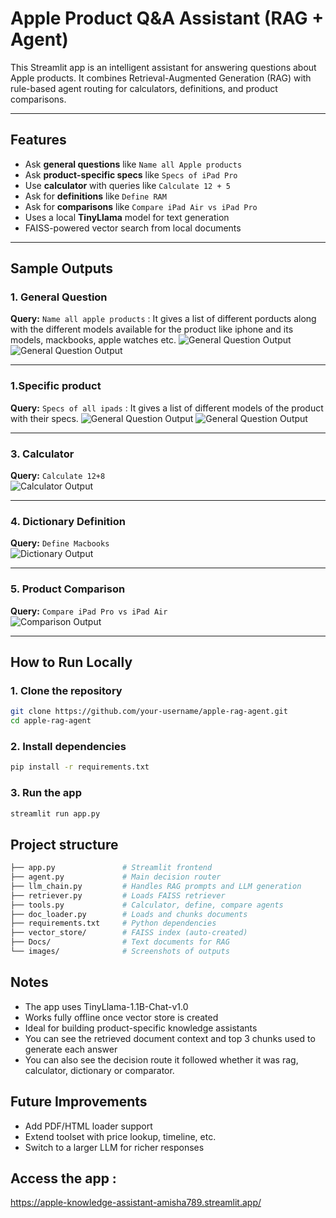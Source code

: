 # Apple Product Q&A Assistant (RAG + Agent)

This Streamlit app is an intelligent assistant for answering questions about Apple products. It combines Retrieval-Augmented Generation (RAG) with rule-based agent routing for calculators, definitions, and product comparisons.

---

## Features

- Ask **general questions** like `Name all Apple products`
- Ask **product-specific specs** like `Specs of iPad Pro`
- Use **calculator** with queries like `Calculate 12 + 5`
- Ask for **definitions** like `Define RAM`
- Ask for **comparisons** like `Compare iPad Air vs iPad Pro`
- Uses a local **TinyLlama** model for text generation
- FAISS-powered vector search from local documents

---

## Sample Outputs

### 1. General Question  
**Query:** `Name all apple products`  : It gives a list of different porducts along with the different models available for the product like iphone and its models, mackbooks, apple watches etc.
![General Question Output](images/output_general1.png)
![General Question Output](images/output_general3.png)

---

### 1.Specific product 
  **Query:** `Specs of all ipads`  : It gives a list of different models of the product with their specs.
![General Question Output](images/output_specific1.png)
![General Question Output](images/output_specific2.png)

---

### 3. Calculator  
**Query:** `Calculate 12+8`  
![Calculator Output](images/output_calculator.png)

---

### 4. Dictionary Definition  
**Query:** `Define Macbooks`  
![Dictionary Output](images/output_dictionary.png)

---

### 5. Product Comparison  
**Query:** `Compare iPad Pro vs iPad Air`  
![Comparison Output](images/output_compare.png)

---

## How to Run Locally

### 1. Clone the repository

```bash
git clone https://github.com/your-username/apple-rag-agent.git
cd apple-rag-agent
```

### 2. Install dependencies 

```bash
pip install -r requirements.txt
```

### 3. Run the app

```bash
streamlit run app.py
```

## Project structure 

```bash
├── app.py               # Streamlit frontend
├── agent.py             # Main decision router
├── llm_chain.py         # Handles RAG prompts and LLM generation
├── retriever.py         # Loads FAISS retriever
├── tools.py             # Calculator, define, compare agents
├── doc_loader.py        # Loads and chunks documents
├── requirements.txt     # Python dependencies
├── vector_store/        # FAISS index (auto-created)
├── Docs/                # Text documents for RAG
└── images/              # Screenshots of outputs
```

## Notes 
- The app uses TinyLlama-1.1B-Chat-v1.0
- Works fully offline once vector store is created
- Ideal for building product-specific knowledge assistants
- You can see the retrieved document context and top 3 chunks used to generate each answer
- You can also see the decision route it followed whether it was rag, calculator, dictionary or comparator.

## Future Improvements 
- Add PDF/HTML loader support
- Extend toolset with price lookup, timeline, etc.
- Switch to a larger LLM for richer responses

## Access the app :
https://apple-knowledge-assistant-amisha789.streamlit.app/

